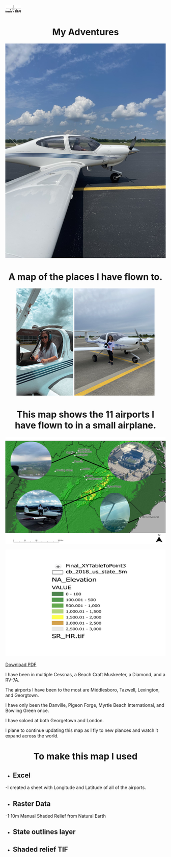 <img src="MyMark.jpg" width="10%" height="10%">

<h1 align="center">My Adventures</h1>
 
 ![Image of me](meinside.jpg)

<h1 align="center">A map of the places I have flown to.</h1>

<p align="center" width="100%">
    <img width="35.3%" src="me.jpg">
    <img width="50%" src="theone.jpg">
    
</p>

 
<h1 align="center">This map shows the 11 airports I have flown to in a small airplane.</h1>

![Image of map](FinalMap.jpg) 

![Image of ledg](ledg.jpg)

[Download PDF](FinalMap.jpg)

I have been in multiple Cessnas, a Beach Craft Muskeeter, a Diamond, and a RV-7A.

The airports I have been to the most are Middlesboro, Tazwell, Lexington, and Georgtown.

I have only been the Danville, Pigeon Forge, Myrtle Beach International, and Bowling Green once.

I have soloed at both Georgetown and London.

I plane to continue updating this map as I fly to new plances and watch it expand across the world.



<h1 align="center">To make this map I used</h1>

* ## Excel

 -I created a sheet with Longitude and Latitude of all of the airports.
* ## Raster Data
 -1:10m Manual Shaded Relief from Natural Earth 
* ## State outlines layer
* ## Shaded relief TIF 


